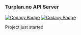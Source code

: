 ### Turplan.no API Server

[![Codacy Badge](https://api.codacy.com/project/badge/Grade/45f2eaf117c1437481c1e31aaff0ac2c)](https://www.codacy.com/app/larsensolutions/turplan-api?utm_source=github.com&amp;utm_medium=referral&amp;utm_content=larsensolutions/turplan-api&amp;utm_campaign=Badge_Grade)
[![Codacy Badge](https://api.codacy.com/project/badge/Coverage/45f2eaf117c1437481c1e31aaff0ac2c)](https://www.codacy.com/app/larsensolutions/turplan-api?utm_source=github.com&utm_medium=referral&utm_content=larsensolutions/turplan-api&utm_campaign=Badge_Coverage)

Project just started
